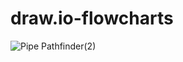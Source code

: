 # draw.io-flowcharts
![Pipe Pathfinder(2)](https://github.com/user-attachments/assets/d3fb3cc3-b58e-416e-adde-61f16c35e8d3)

